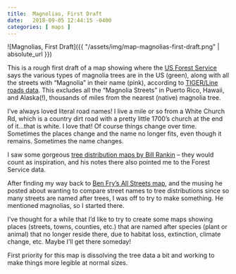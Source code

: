 ```yaml
---
title:  Magnolias, First Draft
date:   2018-09-05 12:44:15 -0400
categories: [ maps ]
---
```


![Magnolias, First Draft]({{ "/assets/img/map-magnolias-first-draft.png" | absolute_url }})

This is a rough first draft of a map showing where the [US Forest Service](https://www.fs.usda.gov/rds/archive/Product/RDS-2013-0013/) says the various types of magnolia trees are in the US (green), along with all the streets with “Magnolia” in their name (pink), according to [TIGER/Line roads data](https://www.census.gov/geo/maps-data/data/tiger-line.html). This excludes all the “Magnolia Streets” in Puerto Rico, Hawaii, and Alaska(!), thousands of miles from the nearest (native) magnolia tree.

I’ve always loved literal road names! I live a mile or so from a White Church Rd, which is a country dirt road with a pretty little 1700’s church at the end of it…that is white. I love that! Of course things change over time. Sometimes the places change and the name no longer fits, even though it remains. Sometimes the name changes.

I saw some gorgeous [tree distribution maps by Bill Rankin](http://www.radicalcartography.net/index.html?trees) – they would count as inspiration, and his notes there also pointed me to the Forest Service data.

After finding my way back to [Ben Fry’s All Streets map](http://benfry.com/writing/archives/54/), and the musing he posted about wanting to compare street names to tree distributions since so many streets are named after trees, I was off to try to make something. He mentioned magnolias, so I started there.

I’ve thought for a while that I’d like to try to create some maps showing places (streets, towns, counties, etc.) that are named after species (plant or animal) that no longer reside there, due to habitat loss, extinction, climate change, etc. Maybe I’ll get there someday!

First priority for this map is dissolving the tree data a bit and working to make things more legible at normal sizes.
